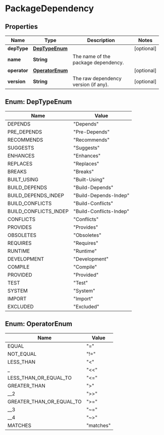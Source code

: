 
# PackageDependency

## Properties
Name | Type | Description | Notes
------------ | ------------- | ------------- | -------------
**depType** | [**DepTypeEnum**](#DepTypeEnum) |  |  [optional]
**name** | **String** | The name of the package dependency. | 
**operator** | [**OperatorEnum**](#OperatorEnum) |  |  [optional]
**version** | **String** | The raw dependency version (if any). |  [optional]


<a name="DepTypeEnum"></a>
## Enum: DepTypeEnum
Name | Value
---- | -----
DEPENDS | &quot;Depends&quot;
PRE_DEPENDS | &quot;Pre-Depends&quot;
RECOMMENDS | &quot;Recommends&quot;
SUGGESTS | &quot;Suggests&quot;
ENHANCES | &quot;Enhances&quot;
REPLACES | &quot;Replaces&quot;
BREAKS | &quot;Breaks&quot;
BUILT_USING | &quot;Built-Using&quot;
BUILD_DEPENDS | &quot;Build-Depends&quot;
BUILD_DEPENDS_INDEP | &quot;Build-Depends-Indep&quot;
BUILD_CONFLICTS | &quot;Build-Conflicts&quot;
BUILD_CONFLICTS_INDEP | &quot;Build-Conflicts-Indep&quot;
CONFLICTS | &quot;Conflicts&quot;
PROVIDES | &quot;Provides&quot;
OBSOLETES | &quot;Obsoletes&quot;
REQUIRES | &quot;Requires&quot;
RUNTIME | &quot;Runtime&quot;
DEVELOPMENT | &quot;Development&quot;
COMPILE | &quot;Compile&quot;
PROVIDED | &quot;Provided&quot;
TEST | &quot;Test&quot;
SYSTEM | &quot;System&quot;
IMPORT | &quot;Import&quot;
EXCLUDED | &quot;Excluded&quot;


<a name="OperatorEnum"></a>
## Enum: OperatorEnum
Name | Value
---- | -----
EQUAL | &quot;&#x3D;&quot;
NOT_EQUAL | &quot;!&#x3D;&quot;
LESS_THAN | &quot;&lt;&quot;
_ | &quot;&lt;&lt;&quot;
LESS_THAN_OR_EQUAL_TO | &quot;&lt;&#x3D;&quot;
GREATER_THAN | &quot;&gt;&quot;
__2 | &quot;&gt;&gt;&quot;
GREATER_THAN_OR_EQUAL_TO | &quot;&gt;&#x3D;&quot;
__3 | &quot;~&#x3D;&quot;
__4 | &quot;~&gt;&quot;
MATCHES | &quot;matches&quot;



